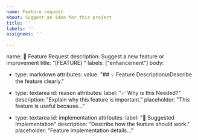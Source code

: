 ```yaml
---
name: Feature request
about: Suggest an idea for this project
title: ''
labels: ''
assignees: ''

---
```


name: 🚀 Feature Request
description: Suggest a new feature or improvement
title: "[FEATURE] <short description>"
labels: ["enhancement"]
body:
  - type: markdown
    attributes:
      value: "## 💡 Feature Description\nDescribe the feature clearly."

  - type: textarea
    id: reason
    attributes:
      label: "✅ Why is this Needed?"
      description: "Explain why this feature is important."
      placeholder: "This feature is useful because..."

  - type: textarea
    id: implementation
    attributes:
      label: "📜 Suggested Implementation"
      description: "Describe how the feature should work."
      placeholder: "Feature implementation details..."
